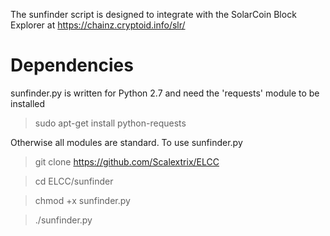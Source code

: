 The sunfinder script is designed to integrate with the SolarCoin Block Explorer at https://chainz.cryptoid.info/slr/

# Dependencies

sunfinder.py is written for Python 2.7 and need the 'requests' module to be installed

> sudo apt-get install python-requests

Otherwise all modules are standard.  To use sunfinder.py

> git clone https://github.com/Scalextrix/ELCC

> cd ELCC/sunfinder

> chmod +x sunfinder.py

> ./sunfinder.py
